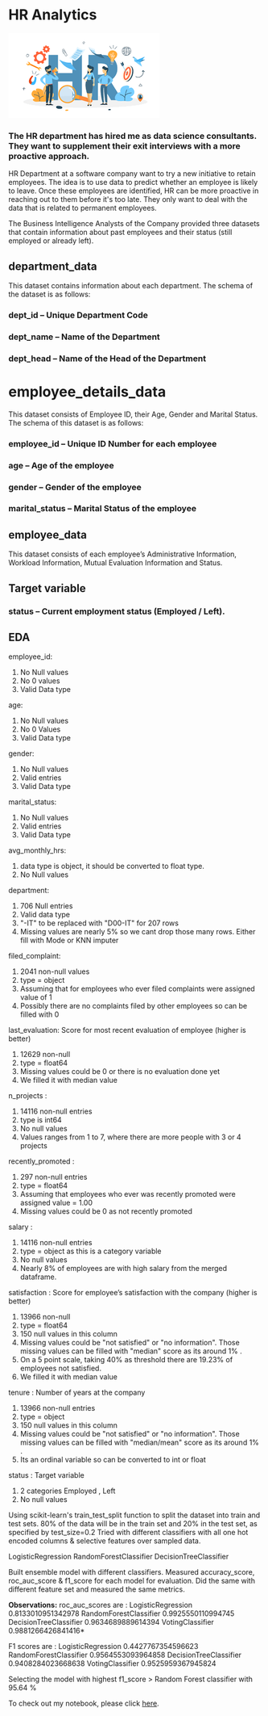 # HR Analytics 

![enter image description here](https://github.com/amar-chakka/HR-Analytics/blob/47eda9752aae42d13745fb7d1526acfe5d132aa6/HR%20Image1.png?raw=true)


### The HR department has hired me as data science consultants. They want to supplement their exit interviews with a more proactive approach.

HR Department at a software company  want to try a new initiative to retain employees. The idea is to use data to predict whether an employee is likely to leave. Once these employees are identified, HR can be more proactive in reaching out to them before it's too late. They only want to deal with the data that is related to permanent employees.

The Business Intelligence Analysts of the Company provided  three datasets that contain information about past employees and their status (still employed or already left).

## department_data

This dataset contains information about each department. The schema of the dataset is as follows:

### dept_id – Unique Department Code

### dept_name – Name of the Department

### dept_head – Name of the Head of the Department

# employee_details_data

This dataset consists of Employee ID, their Age, Gender and Marital Status. The schema of this dataset is as follows:

### employee_id – Unique ID Number for each employee

### age – Age of the employee

### gender – Gender of the employee

### marital_status – Marital Status of the employee

## employee_data

This dataset consists of each employee’s Administrative Information, Workload Information, Mutual Evaluation Information and Status.

## Target variable

### status – Current employment status (Employed / Left).

## EDA 
employee_id:

1.  No Null values
2.  No 0 values
3.  Valid Data type

age:

1.  No Null values
2.  No 0 Values
3.  Valid Data type

gender:

1.  No Null values
2.  Valid entries
3.  Valid Data type

marital_status:

1.  No Null values
2.  Valid entries
3.  Valid Data type

avg_monthly_hrs:

1.  data type is object, it should be converted to float type.
2.  No Null values

department:

1.  706 Null entries
2.  Valid data type
3.  "-IT" to be replaced with "D00-IT" for 207 rows
4.  Missing values are nearly 5% so we cant drop those many rows. Either fill with Mode or KNN imputer

filed_complaint:

1.  2041 non-null values
2.  type = object
3.  Assuming that for employees who ever filed complaints were assigned value of 1
4.  Possibly there are no complaints filed by other employees so can be filled with 0

last_evaluation: Score for most recent evaluation of employee (higher is better)

1.  12629 non-null
2.  type = float64
3.  Missing values could be 0 or there is no evaluation done yet
4.  We filled it with median value

n_projects :

1.  14116 non-null entries
2.  type is int64
3.  No null values
4.  Values ranges from 1 to 7, where there are more people with 3 or 4 projects

recently_promoted :

1.  297 non-null entries
2.  type = float64
3.  Assuming that employees who ever was recently promoted were assigned value = 1.00
4.  Missing values could be 0 as not recently promoted

salary :

1.  14116 non-null entries
2.  type = object as this is a category variable
3.  No null values
4.  Nearly 8% of employees are with high salary from the merged dataframe.

satisfaction : Score for employee’s satisfaction with the company (higher is better)

1.  13966 non-null
2.  type = float64
3.  150 null values in this column
4.  Missing values could be "not satisfied" or "no information". Those missing values can be filled with "median" score as its around 1% .
5.  On a 5 point scale, taking 40% as threshold there are 19.23% of employees not satisfied.
6.  We filled it with median value

tenure : Number of years at the company

1.  13966 non-null entries
2.  type = object
3.  150 null values in this column
4.  Missing values could be "not satisfied" or "no information". Those missing values can be filled with "median/mean" score as its around 1% .
5.  Its an ordinal variable so can be converted to int or float

status : Target variable

1.  2 categories Employed , Left
2.  No null values

Using scikit-learn's train_test_split function to split the dataset into train and test sets. 80% of the data will be in the train set and 20% in the test set, as specified by test_size=0.2
Tried with different classifiers with all one hot encoded columns & selective features  over sampled data.

LogisticRegression 
RandomForestClassifier
DecisionTreeClassifier

Built ensemble model with different classifiers. Measured accuracy_score, roc_auc_score & f1_score for each model for evaluation.
Did the same with different feature set and measured the same metrics.

**Observations:**
roc_auc_scores are : 
LogisticRegression 0.8133010951342978 
RandomForestClassifier 0.9925550110994745 
DecisionTreeClassifier 0.9634689889614394 
VotingClassifier 0.9881266426841416*

F1 scores are : 
LogisticRegression 0.4427767354596623 
RandomForestClassifier 0.9564553093964858 
DecisionTreeClassifier 0.9408284023668638 
VotingClassifier 0.9525959367945824

Selecting the model with highest f1_score > Random Forest classifier with 95.64 % 





To check out my notebook, please click [here](https://github.com/amar-chakka/HR-Analytics/blob/75f073bd4808a1d40835b481c7973527b767623d/1005_GCD_Capstone_Project.ipynb).

